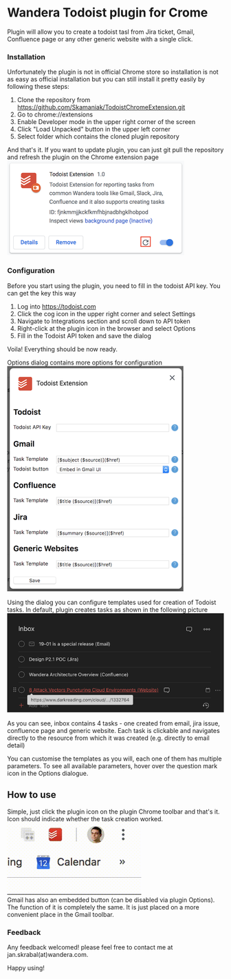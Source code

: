 # Wandera Todoist plugin for Crome
Plugin will allow you to create a todoist tasl from Jira ticket, Gmail, Confluence page or any other generic website with a single click.

### Installation
Unfortunately the plugin is not in official Chrome store so installation is not as easy as official installation but you can still install it pretty easily by following these steps:
1) Clone the repository from https://github.com/Skamaniak/TodoistChromeExtension.git 
2) Go to chrome://extensions
3) Enable Developer mode in the upper right corner of the screen
4) Click "Load Unpacked" button in the upper left corner
5) Select folder which contains the cloned plugin repository

And that's it. If you want to update plugin, you can just git pull the repository and refresh the plugin on the Chrome extension page
<br/>
![](documentation/pluginCard.png "Plugin Card on Chrome extension page")

### Configuration
Before you start using the plugin, you need to fill in the todoist API key. You can get the key this way
1) Log into https://todoist.com
2) Click the cog icon in the upper right corner and select Settings
3) Navigate to Integrations section and scroll down to API token 
4) Right-click at the plugin icon in the browser and select Options
5) Fill in the Todoist API token and save the dialog

Voila! Everything should be now ready.

Options dialog contains more options for configuration
<br/>
![](documentation/PlugginOptions.png "Plugin options")

Using the dialog you can configure templates used for creation of Todoist tasks. In default, plugin creates tasks as shown in the following picture
<br/>
![](documentation/TodoistInbox.png "Todoist inbox")

As you can see, inbox contains 4 tasks - one created from email, jira issue, confluence page and generic website.
Each task is clickable and navigates directly to the resource from which it was created (e.g. directly to email detail)

You can customise the templates as you will, each one of them has multiple parameters. To see all available parameters, hover over the question mark icon in the Options dialogue.

## How to use
Simple, just click the plugin icon on the plugin Chrome toolbar and that's it. Icon should indicate whether the task creation worked.
<br/>
![](documentation/taskCreation.gif "Task creation")
<br/>
Gmail has also an embedded button (can be disabled via plugin Options). The function of it is completely the same. It is just placed on a more convenient place in the Gmail toolbar.

### Feedback
Any feedback welcomed! please feel free to contact me at jan.skrabal(at)wandera.com.

Happy using!

